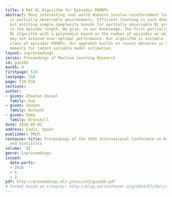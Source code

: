 ```yaml
---
title: A PAC RL Algorithm for Episodic POMDPs
abstract: Many interesting real world domains involve reinforcement learning (RL)
  in partially observable environments. Efficient learning in such domains is important,
  but existing sample complexity bounds for partially observable RL are at least exponential
  in the episode length. We give, to our knowledge, the first partially observable
  RL algorithm with a polynomial bound on the number of episodes on which the algorithm
  may not achieve near-optimal performance. Our algorithm is suitable for an important
  class of episodic POMDPs. Our approach builds on recent advances in the method of
  moments for latent variable model estimation.
layout: inproceedings
series: Proceedings of Machine Learning Research
id: guo16b
month: 0
firstpage: 510
lastpage: 518
page: 510-518
sections: 
author:
- given: Zhaohan Daniel
  family: Guo
- given: Shayan
  family: Doroudi
- given: Emma
  family: Brunskill
date: 2016-05-02
address: Cadiz, Spain
publisher: PMLR
container-title: Proceedings of the 19th International Conference on Artificial Intelligence
  and Statistics
volume: '51'
genre: inproceedings
issued:
  date-parts:
  - 2016
  - 5
  - 2
pdf: http://proceedings.mlr.press/v51/guo16b.pdf
# Format based on citeproc: http://blog.martinfenner.org/2013/07/30/citeproc-yaml-for-bibliographies/
---
```

